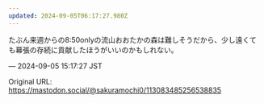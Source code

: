 ```yaml
---
updated: 2024-09-05T06:17:27.980Z
---
```


<p>たぶん来週からの8:50onlyの流山おおたかの森は難しそうだから、少し遠くても幕張の存続に貢献したほうがいいのかもしれない。</p>

&mdash; 2024-09-05 15:17:27 JST

Original URL: https://mastodon.social/@sakuramochi0/113083485256538835
